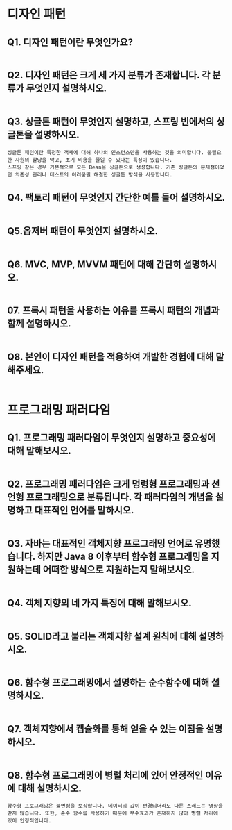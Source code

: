 # 디자인 패턴

## Q1. 디자인 패턴이란 무엇인가요?
```
```

## Q2. 디자인 패턴은 크게 세 가지 분류가 존재합니다. 각 분류가 무엇인지 설명하시오.
```
```

## Q3. 싱글톤 패턴이 무엇인지 설명하고, 스프링 빈에서의 싱글톤을 설명하시오.
```
싱글톤 패턴이란 특정한 객체에 대해 하나의 인스턴스만을 사용하는 것을 의미합니다. 불필요한 자원의 할당을 막고, 초기 비용을 줄일 수 있다는 특징이 있습니다. 
스프링 같은 경우 기본적으로 모든 Bean을 싱글톤으로 생성합니다. 기존 싱글톤의 문제점이었던 의존성 관리나 테스트의 어려움읠 해결한 싱글톤 방식을 사용합니다.
```

## Q4. 팩토리 패턴이 무엇인지 간단한 예를 들어 설명하시오.
```
```

## Q5.옵저버 패턴이 무엇인지 설명하시오.
```
```

## Q6. MVC, MVP, MVVM 패턴에 대해 간단히 설명하시오.
```
```

## 07. 프록시 패턴을 사용하는 이유를 프록시 패턴의 개념과 함께 설명하시오.
```
```

## Q8. 본인이 디자인 패턴을 적용하여 개발한 경험에 대해 말해주세요.
```
```

# 프로그래밍 패러다임

## Q1. 프로그래밍 패러다임이 무엇인지 설명하고 중요성에 대해 말해보시오.
```
```

## Q2. 프로그래밍 패러다임은 크게 명령형 프로그래밍과 선언형 프로그래밍으로 분류됩니다. 각 패러다임의 개념을 설명하고 대표적인 언어를 말하시오.
```
```

## Q3. 자바는 대표적인 객체지향 프로그래밍 언어로 유명했습니다. 하지만 Java 8 이후부터 함수형 프로그래밍을 지원하는데 어떠한 방식으로 지원하는지 말해보시오.
```
```

## Q4. 객체 지향의 네 가지 특징에 대해 말해보시오.
```
```

## Q5. SOLID라고 불리는 객체지향 설계 원칙에 대해 설명하시오.
```
```

## Q6. 함수형 프로그래밍에서 설명하는 순수함수에 대해 설명하시오.
```
```

## Q7. 객체지향에서 캡슐화를 통해 얻을 수 있는 이점을 설명하시오.
```
```

## Q8. 함수형 프로그래밍이 병렬 처리에 있어 안정적인 이유에 대해 설명하시오.
```
함수형 프로그래밍은 불변성을 보장합니다. 데이터의 값이 변경되더라도 다른 스레드는 영향을 받지 않습니다. 또한, 순수 함수를 사용하기 때문에 부수효과가 존재하지 않아 병렬 처리에 있어 안정적입니다.
```